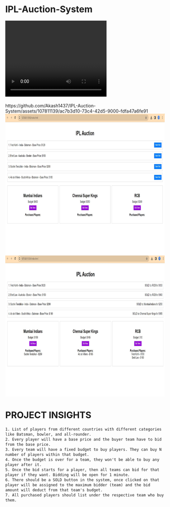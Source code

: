 # IPL-Auction-System

<video width="320" height="240" controls>
  <source src="
https://github-production-user-asset-6210df.s3.amazonaws.com/107811139/303356120-ac7b3d10-73c4-42d5-9000-fdfa47a6fe91.mp4?X-Amz-Algorithm=AWS4-HMAC-SHA256&X-Amz-Credential=AKIAVCODYLSA53PQK4ZA%2F20240208%2Fus-east-1%2Fs3%2Faws4_request&X-Amz-Date=20240208T135839Z&X-Amz-Expires=300&X-Amz-Signature=b5d29930129e017c7cf686e3c125555d681aea99be084b05212a489b6b5eebca&X-Amz-SignedHeaders=host&actor_id=107811139&key_id=0&repo_id=754647786
" type="video/mp4">

</video>

 <br>
 <br>
https://github.com/Akash1437/IPL-Auction-System/assets/107811139/ac7b3d10-73c4-42d5-9000-fdfa47a6fe91

<br>

<img src="IPL1.jpg" alt="ss" width="947" height="445">
<br>
<img src="IPL2.jpg" alt="ss2" width="947" height="445">

# PROJECT INSIGHTS

    1. List of players from different countries with different categories like Batsman, bowler, and all-rounder.
    2. Every player will have a base price and the buyer team have to bid from the base price.
    3. Every team will have a fixed budget to buy players. They can buy N number of players within that budget.
    4. Once the budget is over for a team, they won't be able to buy any player after it.
    5. Once the bid starts for a player, then all teams can bid for that player if they want. Bidding will be open for 1 minute.
    6. There should be a SOLD button in the system, once clicked on that player will be assigned to the maximum bidder (team) and the bid amount will deduct from that team's budget.
    7. All purchased players should list under the respective team who buy them.

